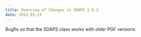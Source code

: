 ```yaml
---
title: Overview of Changes in SDAPS 1.0.3
date: 2013-03-23
---
```

Bugfix so that the SDAPS class works with older PGF versions.